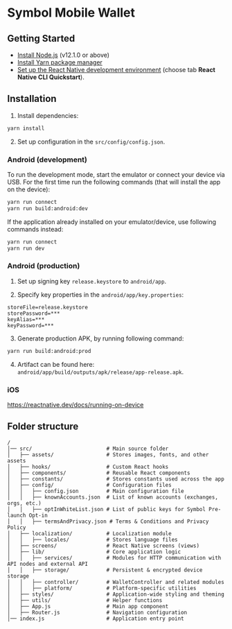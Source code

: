 # Symbol Mobile Wallet

## Getting Started
- [Install Node.js](https://nodejs.org) (v12.1.0 or above)
- [Install Yarn package manager](https://yarnpkg.com/getting-started/install)
- [Set up the React Native development environment](https://reactnative.dev/docs/environment-setup) (choose tab **React Native CLI Quickstart**).

## Installation
1. Install dependencies:
```sh
yarn install
```
2. Set up configuration in the `src/config/config.json`.

### Android (development)
To run the development mode, start the emulator or connect your device via USB. For the first time run the following commands (that will install the app on the device):
```sh
yarn run connect
yarn run build:android:dev
```

If the application already installed on your emulator/device, use following commands instead:
```sh
yarn run connect
yarn run dev
```

### Android (production)
1. Set up signing key `release.keystore` to `android/app`.

2. Specify key properties in the `android/app/key.properties`:
```
storeFile=release.keystore
storePassword=***
keyAlias=***
keyPassword=***
```

3. Generate production APK, by running following command:
```sh
yarn run build:android:prod
```

4. Artifact can be found here: `android/app/build/outputs/apk/release/app-release.apk`.

### iOS
https://reactnative.dev/docs/running-on-device

## Folder structure
```
/
│── src/                        # Main source folder
│   ├── assets/                 # Stores images, fonts, and other assets
│   ├── hooks/                  # Custom React hooks
│   ├── components/             # Reusable React components
│   ├── constants/              # Stores constants used across the app
│   ├── config/                 # Configuration files
│   │   ├── config.json         # Main configuration file
│   │   ├── knownAccounts.json  # List of known accounts (exchanges, orgs, etc.)
│   │   ├── optInWhiteList.json # List of public keys for Symbol Pre-launch Opt-in
│   │   ├── termsAndPrivacy.json # Terms & Conditions and Privacy Policy
│   ├── localization/           # Localization module
│   │   ├── locales/            # Stores language files
│   ├── screens/                # React Native screens (views)
│   ├── lib/                    # Core application logic
│   │   ├── services/           # Modules for HTTP communication with API nodes and external API
│   │   ├── storage/            # Persistent & encrypted device storage
│   │   ├── controller/         # WalletController and related modules
│   │   ├── platform/           # Platform-specific utilities
│   ├── styles/                 # Application-wide styling and theming
│   ├── utils/                  # Helper functions
│   ├── App.js                  # Main app component
│   ├── Router.js               # Navigation configuration
│── index.js                    # Application entry point
```
